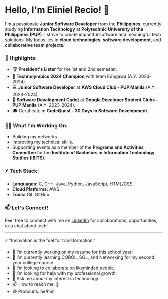 # Hello, I'm Eliniel Recio! 👋

I'm a passionate **Junior Software Developer** from the **Philippines**, currently studying **Information Technology** at **Polytechnic University of the Philippines (PUP)**. I strive to create impactful software and meaningful tech solutions. My focus lies in **cloud technologies**, **software development**, and **collaborative team projects**.

### 🌟 Highlights:
- 🏆 **President's Lister** for the 1st and 2nd semester.
- 🥇 **Technolympics 2024 Champion** with team Edogawa (A.Y. 2023-2024).
- 💻 **Junior Software Developer** at **AWS Cloud Club - PUP Manila** (A.Y. 2023-2024).
- 🚀 **Software Development Cadet** at **Google Developer Student Clubs - PUP Manila** (A.Y. 2023-2024).
- 🎓 Certificate in **CodeQuest - 30 Days in Software Development**.

### 👨‍💻 What I'm Working On:
- Building my networks.
- Improving my technical skills.
- Supporting events as a member of the **Programs and Activities Committee** for the **Institute of Bachelors in Information Technology Studies (IBITS)**.

### ⚡ Tech Stack:
- **Languages:** C, C++, Java, Python, JavaScript, HTML/CSS
- **Cloud Platforms:** AWS
- **Tools:** Git, GitHub

### 📫 Let's Connect!
Feel free to connect with me on [LinkedIn](https://www.linkedin.com/in/recio-eliniel-932521291/) for collaborations, opportunities, or a chat about tech!

---

⚡️ "Innovation is the fuel for transformation."

- 🔭 I’m currently working on my resume for this school year!
- 🌱 I’m currently learning COBOL, SQL, and Networking for my second year college course.
- 👯 I’m looking to collaborate on likeminded people.
- 🤔 I’m looking for help with my professional growth.
- 💬 Ask me about my interest in technology.
- 📫 How to reach me: 🔗
- 😄 Pronouns: he/him

